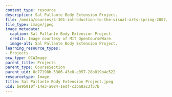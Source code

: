 ```yaml
---
content_type: resource
description: Sal Pallante Body Extension Project.
file: /media/courses/4-301-introduction-to-the-visual-arts-spring-2007/be95910f14e3a0841edfc3ba8ac3f57b_SalPallanteBodyExtensionProject.jpeg
file_type: image/jpeg
image_metadata:
  caption: Sal Pallante Body Extension Project.
  credit: Image courtesy of MIT OpenCourseWare.
  image-alt: Sal Pallante Body Extension Project.
learning_resource_types:
- Projects
ocw_type: OCWImage
parent_title: Projects
parent_type: CourseSection
parent_uid: 8c77198b-5306-43e0-e057-28b019b4e522
resourcetype: Image
title: Sal Pallante Body Extension Project.jpeg
uid: be95910f-14e3-a084-1edf-c3ba8ac3f57b
---
```


